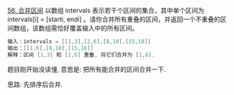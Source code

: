 [56. 合并区间](https://leetcode-cn.com/problems/merge-intervals/solution/xian-pai-xu-hou-bian-li-by-wangyk-8mkz/)
以数组 intervals 表示若干个区间的集合，其中单个区间为 intervals[i] = [starti, endi] 。请你合并所有重叠的区间，并返回一个不重叠的区间数组，该数组需恰好覆盖输入中的所有区间。
```java
输入：intervals = [[1,3],[2,6],[8,10],[15,18]]
输出：[[1,6],[8,10],[15,18]]
解释：区间 [1,3] 和 [2,6] 重叠, 将它们合并为 [1,6].
```

题目刚开始没读懂, 意思是: 把所有能合并的区间合并一下.

思路: 先排序后合并.